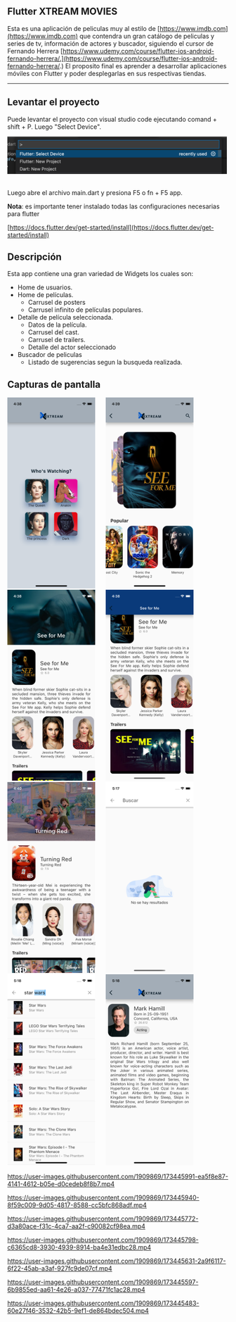 ## Flutter XTREAM MOVIES

Esta es una aplicación de peliculas muy al estilo de [https://www.imdb.com](https://www.imdb.com) que contendra un gran catálogo de peliculas y series de tv, información de actores y buscador, siguiendo el cursor de Fernando Herrera [https://www.udemy.com/course/flutter-ios-android-fernando-herrera/.](https://www.udemy.com/course/flutter-ios-android-fernando-herrera/.) El proposito final es aprender a desarrollar aplicaciones móviles con Flutter y poder desplegarlas en sus respectivas tiendas. 

---

## Levantar el proyecto

Puede levantar el proyecto con visual studio code ejecutando comand + shift + P. Luego "Select Device".

<img src="https://github.com/eivanphils/flutter-app-counter/blob/master/assets/select_device.png" width="500">     

Luego abre el archivo main.dart y presiona F5 o fn + F5 app. 


**Nota**: es importante tener instalado todas las configuraciones necesarias para flutter

[https://docs.flutter.dev/get-started/install](https://docs.flutter.dev/get-started/install)

## Descripción

Esta app contiene una gran variedad de Widgets los cuales son:
- Home de usuarios.
- Home de películas.
  - Carrusel de posters
  - Carrusel infinito de películas populares. 
- Detalle de película seleccionada.
  - Datos de la película.
  - Carrusel del cast.
  - Carrusel de trailers.
  - Detalle del actor seleccionado
- Buscador de peliculas
  - Listado de sugerencias segun la busqueda realizada.

## Capturas de pantalla

<img src="https://github.com/eivanphils/flutter-xtream-movies/blob/master/assets/screenshoots/1.png" width="200">     
<img src="https://github.com/eivanphils/flutter-xtream-movies/blob/master/assets/screenshoots/2.png" width="200">     
<img src="https://github.com/eivanphils/flutter-xtream-movies/blob/master/assets/screenshoots/3.png" width="200">     
<img src="https://github.com/eivanphils/flutter-xtream-movies/blob/master/assets/screenshoots/4.png" width="200">     
<img src="https://github.com/eivanphils/flutter-xtream-movies/blob/master/assets/screenshoots/5.png" width="200">     
<img src="https://github.com/eivanphils/flutter-xtream-movies/blob/master/assets/screenshoots/6.png" width="200">     
<img src="https://github.com/eivanphils/flutter-xtream-movies/blob/master/assets/screenshoots/7.png" width="200">     
<img src="https://github.com/eivanphils/flutter-xtream-movies/blob/master/assets/screenshoots/8.png" width="200">     

https://user-images.githubusercontent.com/1909869/173445991-ea5f8e87-4141-4612-b05e-d0cedeb8f8b7.mp4



https://user-images.githubusercontent.com/1909869/173445940-8f59c009-9d05-4817-8588-cc5bfc868adf.mp4



https://user-images.githubusercontent.com/1909869/173445772-d3a80ace-f31c-4ca7-aa2f-c90082cf98ea.mp4



https://user-images.githubusercontent.com/1909869/173445798-c6365cd8-3930-4939-8914-ba4e31edbc28.mp4



https://user-images.githubusercontent.com/1909869/173445631-2a9f6117-6f22-45ab-a3af-927fc9de07cf.mp4



https://user-images.githubusercontent.com/1909869/173445597-6b9855ed-aa61-4e26-a037-77471fc1ac28.mp4



https://user-images.githubusercontent.com/1909869/173445483-60e27f46-3532-42b5-9ef1-de864bdec504.mp4

